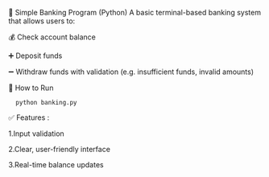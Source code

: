 🏦 Simple Banking Program (Python)
A basic terminal-based banking system that allows users to:

💰 Check account balance

➕ Deposit funds

➖ Withdraw funds with validation (e.g. insufficient funds, invalid amounts)

🔧 How to Run

      python banking.py

✅ Features :

1.Input validation

2.Clear, user-friendly interface

3.Real-time balance updates
